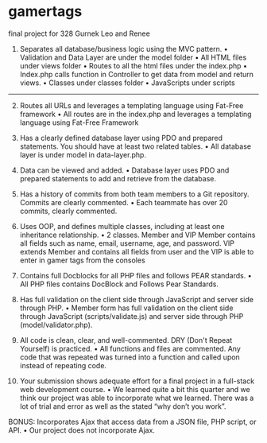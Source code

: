 # gamertags
final project for 328
Gurnek Leo and Renee

1. Separates all database/business logic using the MVC pattern.
•	Validation and Data Layer are under the model folder
•	All HTML files under views folder
•	Routes to all the html files under the index.php
•	Index.php calls function in Controller to get data from model and return views.
•	Classes under classes folder
•	JavaScripts under scripts
<hr>

2. Routes all URLs and leverages a templating language using Fat-Free framework
•	All routes are in the index.php and leverages a templating language using Fat-Free Framework

3. Has a clearly defined database layer using PDO and prepared statements. You should have at least two related tables.
•	All database layer is under model in data-layer.php.  

4. Data can be viewed and added.
•	Database layer uses PDO and prepared statements to add and retrieve from the database.

5. Has a history of commits from both team members to a Git repository. Commits are clearly commented.
•	Each teammate has over 20 commits, clearly commented.

6. Uses OOP, and defines multiple classes, including at least one inheritance relationship.
•	2 classes. Member and VIP Member contains all fields such as name, email, username, age, and password. VIP extends Member and contains all fields from user and the VIP is able to enter in gamer tags from the consoles

7. Contains full Docblocks for all PHP files and follows PEAR standards.
•	All PHP files contains DocBlock and Follows Pear Standards. 

8. Has full validation on the client side through JavaScript and server side through PHP.
•	Member form has full validation on the client side through JavaScript (scripts/validate.js) and server side through PHP (model/validator.php).

9. All code is clean, clear, and well-commented. DRY (Don't Repeat Yourself) is practiced.
•	All functions and files are commented. Any code that was repeated was turned into a function and called upon instead of repeating code.

10. Your submission shows adequate effort for a final project in a full-stack web development course.
•	We learned quite a bit this quarter and we think our project was able to incorporate what we learned.  There was a lot of trial and error as well as the stated “why don’t you work”. 

BONUS: Incorporates Ajax that access data from a JSON file, PHP script, or API.
•	Our project does not incorporate Ajax.
